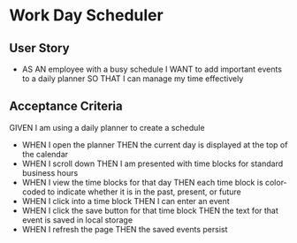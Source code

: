 # Work Day Scheduler

## User Story
- AS AN employee with a busy schedule
I WANT to add important events to a daily planner
SO THAT I can manage my time effectively

## Acceptance Criteria
GIVEN I am using a daily planner to create a schedule
- WHEN I open the planner
THEN the current day is displayed at the top of the calendar
- WHEN I scroll down
THEN I am presented with time blocks for standard business hours
- WHEN I view the time blocks for that day
THEN each time block is color-coded to indicate whether it is in the past, present, or future
- WHEN I click into a time block
THEN I can enter an event
- WHEN I click the save button for that time block
THEN the text for that event is saved in local storage
- WHEN I refresh the page
THEN the saved events persist

